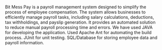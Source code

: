 Bit Mess Pay is a payroll management system designed to simplify the process of employee compensation. The system allows businesses to efficiently manage payroll tasks, including salary calculations, deductions, tax withholdings, and payslip generation. It provides an automated solution to reduce manual payroll processing time and errors.
We have used JAVA for developing the application.
Used Apache Ant for automating the build process.
JUnit for unit testing.
SQL/Database for storing employee data and payroll information.
